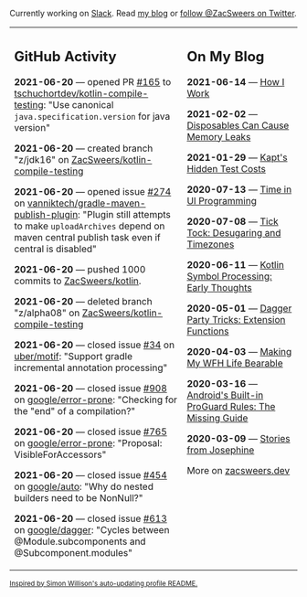 Currently working on [Slack](https://slack.com/). Read [my blog](https://zacsweers.dev/) or [follow @ZacSweers on Twitter](https://twitter.com/ZacSweers).

<table><tr><td valign="top" width="60%">

## GitHub Activity
<!-- githubActivity starts -->
**2021-06-20** — opened PR [#165](https://api.github.com/repos/tschuchortdev/kotlin-compile-testing/pulls/165) to [tschuchortdev/kotlin-compile-testing](https://api.github.com/repos/tschuchortdev/kotlin-compile-testing): "Use canonical `java.specification.version` for java version"

**2021-06-20** — created branch "z/jdk16" on [ZacSweers/kotlin-compile-testing](https://api.github.com/repos/ZacSweers/kotlin-compile-testing)

**2021-06-20** — opened issue [#274](https://api.github.com/repos/vanniktech/gradle-maven-publish-plugin/issues/274) on [vanniktech/gradle-maven-publish-plugin](https://api.github.com/repos/vanniktech/gradle-maven-publish-plugin): "Plugin still attempts to make `uploadArchives` depend on maven central publish task even if central is disabled"

**2021-06-20** — pushed 1000 commits to [ZacSweers/kotlin](https://api.github.com/repos/ZacSweers/kotlin).

**2021-06-20** — deleted branch "z/alpha08" on [ZacSweers/kotlin-compile-testing](https://api.github.com/repos/ZacSweers/kotlin-compile-testing)

**2021-06-20** — closed issue [#34](https://api.github.com/repos/uber/motif/issues/34) on [uber/motif](https://api.github.com/repos/uber/motif): "Support gradle incremental annotation processing"

**2021-06-20** — closed issue [#908](https://api.github.com/repos/google/error-prone/issues/908) on [google/error-prone](https://api.github.com/repos/google/error-prone): "Checking for the "end" of a compilation?"

**2021-06-20** — closed issue [#765](https://api.github.com/repos/google/error-prone/issues/765) on [google/error-prone](https://api.github.com/repos/google/error-prone): "Proposal: VisibleForAccessors"

**2021-06-20** — closed issue [#454](https://api.github.com/repos/google/auto/issues/454) on [google/auto](https://api.github.com/repos/google/auto): "Why do nested builders need to be NonNull?"

**2021-06-20** — closed issue [#613](https://api.github.com/repos/google/dagger/issues/613) on [google/dagger](https://api.github.com/repos/google/dagger): "Cycles between @Module.subcomponents and @Subcomponent.modules"
<!-- githubActivity ends -->
</td><td valign="top" width="40%">

## On My Blog
<!-- blog starts -->
**2021-06-14** — [How I Work](https://www.zacsweers.dev/how-i-work/)

**2021-02-02** — [Disposables Can Cause Memory Leaks](https://www.zacsweers.dev/disposables-can-cause-memory-leaks/)

**2021-01-29** — [Kapt's Hidden Test Costs](https://www.zacsweers.dev/kapts-hidden-test-costs/)

**2020-07-13** — [Time in UI Programming](https://www.zacsweers.dev/time-in-ui/)

**2020-07-08** — [Tick Tock: Desugaring and Timezones](https://www.zacsweers.dev/ticktock-desugaring-timezones/)

**2020-06-11** — [Kotlin Symbol Processing: Early Thoughts](https://www.zacsweers.dev/kotlin-symbol-processor-early-thoughts/)

**2020-05-01** — [Dagger Party Tricks: Extension Functions](https://www.zacsweers.dev/dagger-party-tricks-extension-functions/)

**2020-04-03** — [Making My WFH Life Bearable](https://www.zacsweers.dev/making-wfh-life-bearable/)

**2020-03-16** — [Android's Built-in ProGuard Rules: The Missing Guide](https://www.zacsweers.dev/android-proguard-rules/)

**2020-03-09** — [Stories from Josephine](https://www.zacsweers.dev/stories-from-josephine/)
<!-- blog ends -->
More on [zacsweers.dev](https://zacsweers.dev/)
</td></tr></table>

<sub><a href="https://simonwillison.net/2020/Jul/10/self-updating-profile-readme/">Inspired by Simon Willison's auto-updating profile README.</a></sub>